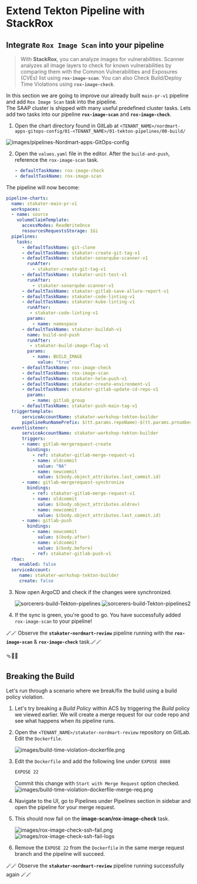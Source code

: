 # Extend Tekton Pipeline with StackRox

## Integrate `Rox Image Scan` into your pipeline
> With **StackRox**, you can analyze images for vulnerabilities. Scanner analyzes all image layers to check for known vulnerabilities by comparing them with the Common Vulnerabilities and Exposures (CVEs) list using **`rox-image-scan`**. You can also Check Build/Deploy Time Violations using **`rox-image-check`**.

In this section we are going to improve our already built `main-pr-v1` pipeline and add `Rox Image Scan` task into the pipeline.  
The SAAP cluster is shipped with many useful predefined cluster tasks. 
Lets add two tasks into our pipeline **`rox-image-scan`** and **`rox-image-check`**. 

1. Open the chart directory found in GitLab at `<TENANT_NAME>/nordmart-apps-gitops-config/01-<TENANT_NAME>/01-tekton-pipelines/00-build/`

  ![images/pipelines-Nordmart-apps-GitOps-config](images/pipelines-nordmart-apps-gitops-config.png)

2. Open the `values.yaml` file in the editor. After the `build-and-push`, reference the `rox-image-scan` task. 

    ```yaml
    - defaultTaskName: rox-image-check
    - defaultTaskName: rox-image-scan
    ```


The pipeline will now become:
   ```yaml
   pipeline-charts:
     name: stakater-main-pr-v1
     workspaces:
     - name: source
       volumeClaimTemplate:
         accessModes: ReadWriteOnce
         resourcesRequestsStorage: 1Gi
     pipelines:
       tasks:
         - defaultTaskName: git-clone
         - defaultTaskName: stakater-create-git-tag-v1
         - defaultTaskName: stakater-sonarqube-scanner-v1
           runAfter:
             - stakater-create-git-tag-v1
         - defaultTaskName: stakater-unit-test-v1
           runAfter: 
             - stakater-sonarqube-scanner-v1
         - defaultTaskName: stakater-gitlab-save-allure-report-v1
         - defaultTaskName: stakater-code-linting-v1
         - defaultTaskName: stakater-kube-linting-v1
           runAfter:
            - stakater-code-linting-v1
           params:
             - name: namespace
         - defaultTaskName: stakater-buildah-v1
           name: build-and-push
           runAfter:
            - stakater-build-image-flag-v1
           params:
             - name: BUILD_IMAGE
               value: "true"
         - defaultTaskName: rox-image-check
         - defaultTaskName: rox-image-scan
         - defaultTaskName: stakater-helm-push-v1
         - defaultTaskName: stakater-create-environment-v1
         - defaultTaskName: stakater-gitlab-update-cd-repo-v1
           params: 
             - name: gitlab_group
         - defaultTaskName: stakater-push-main-tag-v1
     triggertemplate:
         serviceAccountName: stakater-workshop-tekton-builder
         pipelineRunNamePrefix: $(tt.params.repoName)-$(tt.params.prnumberBranch)
     eventlistener:
         serviceAccountName: stakater-workshop-tekton-builder
         triggers:
         - name: gitlab-mergerequest-create
           bindings:
             - ref: stakater-gitlab-merge-request-v1
             - name: oldcommit
               value: "NA"
             - name: newcommit
               value: $(body.object_attributes.last_commit.id)
         - name: gitlab-mergerequest-synchronize
           bindings:
             - ref: stakater-gitlab-merge-request-v1
             - name: oldcommit
               value: $(body.object_attributes.oldrev)
             - name: newcommit
               value: $(body.object_attributes.last_commit.id)
         - name: gitlab-push
           bindings:
             - name: newcommit
               value: $(body.after)
             - name: oldcommit
               value: $(body.before)
             - ref: stakater-gitlab-push-v1
     rbac:
        enabled: false
     serviceAccount:
        name: stakater-workshop-tekton-builder
        create: false
  ```
3. Now open ArgoCD and check if the changes were synchronized.

    ![sorcerers-build-Tekton-pipelines](./images/sorcerers-build-tekton-pipelines.png)
    ![sorcerers-build-Tekton-pipelines2](./images/sorcerers-build-tekton-pipelines2.png)


4. If the sync is green, you're good to go. You have successfully added `rox-image-scan` to your pipeline!

🪄🪄 Observe the **`stakater-nordmart-review`** pipeline running with the **`rox-image-scan`** & **`rox-image-check`** task.🪄🪄

🩴🔑🐉

## Breaking the Build

Let's run through a scenario where we break/fix the build using a build policy violation.

1. Let's try breaking a *Build Policy* within ACS by triggering the *Build* policy we viewed earlier. We will create a merge request for our code repo and see what happens when its pipeline runs.

2. Open the `<TENANT_NAME>/stakater-nordmart-review` repository on GitLab. Edit the `Dockerfile`.

    ![images/build-time-violation-dockerfile.png](images/build-time-violation-dockerfile.png)

3. Edit the `Dockerfile` and add the following line under `EXPOSE 8080`

    ```bash
    EXPOSE 22
    ```
    Commit this change with `Start with Merge Request` option checked.
    ![images/build-time-violation-dockerfile-merge-req.png](images/build-time-violation-dockerfile-merge-req.png)

4. Navigate to the UI, go to Pipelines under Pipelines section in sidebar and open the pipeline for your merge request.

4. This should now fail on the **image-scan/rox-image-check** task.  

    ![images/rox-image-check-ssh-fail.png](images/rox-image-check-ssh-fail.png)
    ![images/rox-image-check-ssh-fail-logs](images/rox-image-check-ssh-fail-logs.png)

5. Remove the `EXPOSE 22` from the `Dockerfile` in the same merge request branch and the pipeline will succeed.

🪄🪄 Observe the **`stakater-nordmart-review`** pipeline running successfully again 🪄🪄
